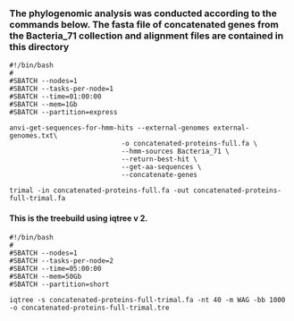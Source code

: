 ### The phylogenomic analysis was conducted according to the commands below. The fasta file of concatenated genes from the Bacteria_71 collection and alignment files are contained in this directory

    #!/bin/bash
    #
    #SBATCH --nodes=1
    #SBATCH --tasks-per-node=1
    #SBATCH --time=01:00:00
    #SBATCH --mem=1Gb
    #SBATCH --partition=express

    anvi-get-sequences-for-hmm-hits --external-genomes external-genomes.txt\
                                -o concatenated-proteins-full.fa \
                                --hmm-sources Bacteria_71 \
                                --return-best-hit \
                                --get-aa-sequences \
                                --concatenate-genes
                                
    trimal -in concatenated-proteins-full.fa -out concatenated-proteins-full-trimal.fa
                                
#### This is the treebuild using iqtree v 2.

    #!/bin/bash
    #
    #SBATCH --nodes=1
    #SBATCH --tasks-per-node=2
    #SBATCH --time=05:00:00
    #SBATCH --mem=50Gb
    #SBATCH --partition=short

    iqtree -s concatenated-proteins-full-trimal.fa -nt 40 -m WAG -bb 1000 -o concatenated-proteins-full-trimal.tre
    
